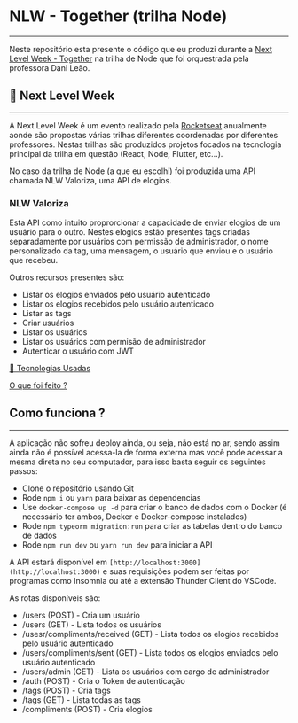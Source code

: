 # NLW - Together (trilha Node)

---

Neste repositório esta presente o código que eu produzi durante a [Next Level Week - Together](https://github.com/Hiago75/nlw-node) na trilha de Node que foi orquestrada pela professora Dani Leão.

## 🚀 Next Level Week

---

A Next Level Week é um evento realizado pela [Rocketseat](https://rocketseat.com.br/) anualmente aonde são propostas várias trilhas diferentes coordenadas por diferentes professores. Nestas trilhas são produzidos projetos focados na tecnologia principal da trilha em questão (React, Node, Flutter, etc...).

No caso da trilha de Node (a que eu escolhi) foi produzida uma API chamada NLW Valoriza, uma API de elogios.

### NLW Valoriza

Esta API como intuito proprorcionar a capacidade de enviar elogios de um usuário para o outro. Nestes elogios estão presentes tags criadas separadamente por usuários com permissão de administrador, o nome personalizado da tag, uma mensagem, o usuário que enviou e o usuário que recebeu.

Outros recursos presentes são:

- Listar os elogios enviados pelo usuário autenticado
- Listar os elogios recebidos pelo usuário autenticado
- Listar as tags
- Criar usuários
- Listar os usuários
- Listar os usuários com permisão de administrador
- Autenticar o usuário com JWT

[🧩 Tecnologias Usadas](./readmeFiles/%20fe60b3e0fd7f4d1aa972e3d016cfa983/%F0%9F%A7%A9%20Tecnologias%20Usadas%2047d29f0734644933a4a201a5cbd9b58b.csv)

[O que foi feito ?](./readmeFiles/%20fe60b3e0fd7f4d1aa972e3d016cfa983/O%20que%20foi%20feito%20278507161f6b4aba9c87a08c01769198.csv)

## Como funciona ?

---

A aplicação não sofreu deploy ainda, ou seja, não está no ar, sendo assim ainda não é possível acessa-la de forma externa mas você pode acessar a mesma direta no seu computador, para isso basta seguir os seguintes passos:

- Clone o repositório usando Git
- Rode `npm i` ou `yarn` para baixar as dependencias
- Use `docker-compose up -d` para criar o banco de dados com o Docker (é necessário ter ambos, Docker e Docker-compose instalados)
- Rode `npm typeorm migration:run` para criar as tabelas dentro do banco de dados
- Rode `npm run dev`  ou `yarn run dev` para iniciar a API

A API estará disponível em `[http://localhost:3000](http://localhost:3000)` e suas requisições podem ser feitas por programas como Insomnia ou até a extensão Thunder Client do VSCode.

As rotas disponíveis são:

- /users (POST) - Cria um usuário
- /users (GET) - Lista todos os usuários
- /usesr/compliments/received (GET) - Lista todos os elogios recebidos pelo usuário autenticado
- /users/compliments/sent (GET) - Lista todos os elogios enviados pelo usuário autenticado
- /users/admin (GET) - Lista os usuários com cargo de administrador
- /auth (POST) - Cria o Token de autenticação
- /tags (POST) - Cria tags
- /tags (GET) - Lista todas as tags
- /compliments (POST) - Cria elogios
